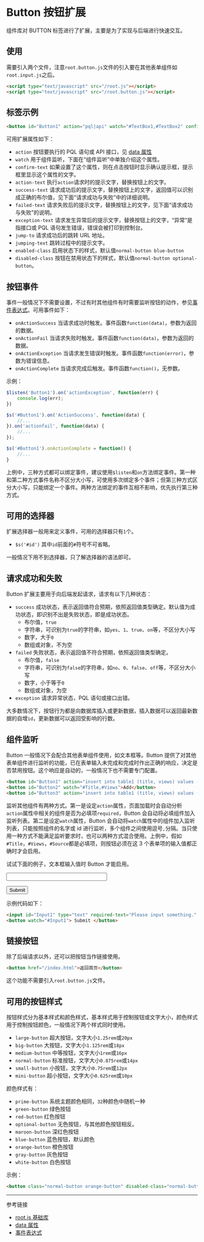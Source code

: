 # Button 按钮扩展

组件库对 BUTTON 标签进行了扩展，主要是为了实现与后端进行快速交互。

## 使用

需要引入两个文件，注意`root.button.js`文件的引入要在其他表单组件如`root.input.js`之后。

```html
<script type="text/javascript" src="/root.js"></script>
<script type="text/javascript" src="/root.button.js"></script>
```

<script type="text/javascript" src="@/root.input.js"></script>
<script type="text/javascript" src="@/root.button.js"></script>

## 标签示例

```html
<button id="Button1" action="pql|api" watch="#TextBox1,#TextBox2" confirm-text="" action-text="" success-text="" failed-text="" exception-text="" jumping-text="" jump-to="url" enabled-class="" disabled-class="" onclick="" onActionSuccess="" onActionFail="" onActionException="" onActionComplete="">按钮</button>
```

可用扩展属性如下：

* `action` 按钮要执行的 PQL 语句或 API 接口，见 [data 属性](/root.js/data.md)
* `watch` 用于组件监听，下面在“组件监听”中单独介绍这个属性。
* `confirm-text` 如果设置了这个属性，则在点击按钮时显示确认提示框，提示框里显示这个属性的文字。
* `action-text` 执行`action`请求时的提示文字，替换按钮上的文字。
* `success-text` 请求成功后的提示文字，替换按钮上的文字，返回值可以识别成正确的布尔值，见下面“请求成功与失败”中的详细说明。
* `failed-text` 请求失败后的提示文字，替换按钮上的文字，见下面“请求成功与失败”的说明。
* `exception-text` 请求发生异常后的提示文字，替换按钮上的文字，“异常”是指接口或 PQL 语句发生错误，错误会被打印到控制台。
* `jump-to` 请求成功后的跳转 URL 地址。
* `jumping-text` 跳转过程中的提示文字。
* `enabled-class` 启用状态下的样式，默认值`normal-button blue-button`
* `disabled-class` 按钮在禁用状态下的样式，默认值`normal-button optional-button`。

## 按钮事件

事件一般情况下不需要设置，不过有时其他组件有时需要监听按钮的动作，参见[事件表达式](/root.js/event.md)。可用事件如下：

* `onActionSuccess` 当请求成功时触发。事件函数`function(data)`，参数为返回的数据。
* `onActionFail` 当请求失败时触发。事件函数`function(data)`，参数为返回的数据。
* `onActionException` 当请求发生错误时触发。事件函数`function(error)`，参数为错误信息。
* `onActionComplete` 当请求完成后触发。事件函数`function()`，无参数。

示例：

```javascript
$listen('Button1').on('actionException', function(err) {
    console.log(err);
})

$s('#Button1').on('ActionSuccess', function(data) {
    //...
}).on('actionfail', function(data) {
    //...
});

$s('#Button1').onActionComplete = function() {
    //...
}

```

上例中，三种方式都可以绑定事件，建议使用`$listen`和`on`方法绑定事件。第一种和第二种方式事件名称不区分大小写，可使用多次绑定多个事件；但第三种方式区分大小写，只能绑定一个事件。两种方法绑定的事件互相不影响，优先执行第三种方式。

## 可用的选择器

扩展选择器一般用来定义事件，可用的选择器只有`1`个。

* `$s('#id')` 其中`id`前面的`#`符号不可省略。

一般情况下用不到选择器，只了解选择器的语法即可。

## 请求成功和失败

Button 扩展主要用于向后端发起请求，请求有以下几种状态：

* `success` 成功状态，表示返回值符合预期，依照返回值类型确定。默认值为成功状态，即识别不出是失败状态，即是成功状态。
    + 布尔值，`true`
    + 字符串，可识别为`true`的字符串，如`yes`、`1`、`true`、`on`等，不区分大小写
    + 数字，大于`0`
    + 数组或对象，不为空
* `failed` 失败状态，表示返回值不符合预期，依照返回值类型确定。
    + 布尔值，`false`
    + 字符串，可识别为`false`的字符串，如`no`、`0`、`false`、`off`等，不区分大小写
    + 数字，小于等于`0`
    + 数组或对象，为空
* `exception` 请求异常状态，PQL 语句或接口出错。

大多数情况下，按钮行为都是向数据库插入或更新数据，插入数据可以返回最新数据的自增`id`，更新数据可以返回受影响的行数。

## 组件监听

Button 一般情况下会配合其他表单组件使用，如文本框等。Button 提供了对其他表单组件进行监听的功能，已在表单输入未完成和完成时作出正确的响应，决定是否禁用按钮。这个响应是自动的，一般情况下也不需要专门配置。

```html
<button id="Button1" action="insert into table1 (title, views) values ('$(#Title)', $(#Views))">Add</button>
<button id="Button2" watch="#Title,#Views">Add</button>
<button id="Button3" action="insert into table1 (title, views) values ('$(#Title)', $(#Views))" watch="#Source">Add</button>
```

监听其他组件有两种方式。第一是设定`action`属性，页面加载时会自动分析`action`属性中相关的组件是否为必填项`required`，Button 会自动将必填组件加入监听列表。第二是设定`watch`属性，Button 会自动将`watch`属性中的组件加入监听列表，只能按照组件的名字或 id 进行监听，多个组件之间使用逗号`,`分隔。当只使用一种方式不能满足监听要求时，也可以两种方式混合使用。上例中，假如`#Title`，`#Views`，`#Source`都是必填项，则按钮必须在这 3 个表单项的输入值都正确时才会启用。

试试下面的例子，文本框输入值时 Button 才能启用。

<input id="Input1" type="text" required-text="Please input something." invalid-text="Please input 3 characters at least." minlength="3" size="30" />

<button watch="#Input1"> Submit </button>

示例代码如下：

```html
<input id="Input1" type="text" required-text="Please input something." invalid-text="Please input 3 characters at least." minlength="3" size="30" />
<button watch="#Input1"> Submit </button>
```

## 链接按钮

除了后端请求以外，还可以把按钮当作链接使用。

```html
<button href="/index.html">返回首页</button>
```

这个功能不需要引入`root.button.js`文件。

## 可用的按钮样式

按钮样式分为基本样式和颜色样式，基本样式用于控制按钮或文字大小，颜色样式用于控制按钮颜色，一般情况下两个样式同时使用。

* `large-button` 超大按钮，文字大小`1.25rem`或`20px`
* `big-button` 大按钮，文字大小`1.125rem`或`18px`
* `medium-button` 中等按钮，文字大小`1rem`或`16px`
* `normal-button` 标准按钮，文字大小`0.875rem`或`14px`
* `small-button` 小按钮，文字大小`0.75rem`或`12px`
* `mini-button` 超小按钮，文字大小`0.625rem`或`10px`

颜色样式有：

* `prime-button` 系统主题颜色相同，`32`种颜色中随机一种
* `green-button` 绿色按钮
* `red-button` 红色按钮
* `optional-button` 无色按钮，与其他颜色按钮相反。
* `maroon-button` 深红色按钮
* `blue-button` 蓝色按钮，默认颜色
* `orange-button` 橙色按钮
* `gray-button` 灰色按钮
* `white-button` 白色按钮

示例：

```html
<button class="normal-button orange-button" disabled-class="normal-button gray-button">
```

---
参考链接

* [root.js 基础库](/root.js/root.md)
* [data 属性](/root.js/data.md)
* [事件表达式](/root.js/event.md)